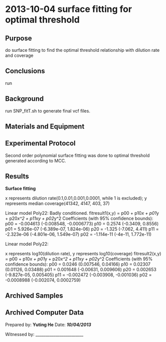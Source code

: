 2013-10-04 surface fitting for optimal threshold
==============================

Purpose
------------
do surface fitting to find the optimal threshold relationship with dilution rate and coverage

Conclusions
-----------------
run 

Background
-----------------
run SNP_fitT.sh to generate final vcf files.

Materials and Equipment
------------------------------


Experimental Protocol
---------------------------
Second order polynomial surface fitting was done to optimal threshold generated according to MCC.
 
Results
-----------

**Surface fitting**

x represents dilution rate(0.1,0.01,0.001,0.0001, while 1 is excluded); y represents median coverage(41342, 4147, 403, 37)


 Linear model Poly22:  Badly conditioned.
     fitresult1(x,y) = p00 + p10*x + p01*y + p20*x^2 + p11*x*y + p02*y^2
     Coefficients (with 95% confidence bounds):
       p00 =   -0.004613  (-0.008548, -0.0006773)
       p10 =      0.2574  (-0.3409, 0.8556)
       p01 =   5.926e-07  (-6.389e-07, 1.824e-06)
       p20 =      -1.325  (-7.062, 4.411)
       p11 =  -2.323e-06  (-4.801e-06, 1.549e-07)
       p02 =  -1.114e-11  (-4e-11, 1.772e-11)



 Linear model Poly22:

x represents log10(dilution rate), y represents log10(coverage)
     fitresult2(x,y) = p00 + p10*x + p01*y + p20*x^2 + p11*x*y + p02*y^2
     Coefficients (with 95% confidence bounds):
       p00 =      0.0246  (0.007546, 0.04166)
       p10 =     0.02307  (0.01126, 0.03488)
       p01 =    0.001648  (-0.00631, 0.009606)
       p20 =    0.002653  (-9.827e-05, 0.005405)
       p11 =   -0.002472  (-0.003908, -0.001036)
       p02 =  -0.0008988  (-0.002074, 0.0002759)

Archived Samples
-------------------------

Archived Computer Data
------------------------------


Prepared by: ________Yuting He________        Date: _________10/04/2013_________


Witnessed by: ________________________
